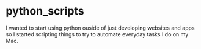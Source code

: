 # python_scripts

I wanted to start using python ouside of just developing websites and apps so I started scripting things to try to automate everyday tasks I do on my Mac.
